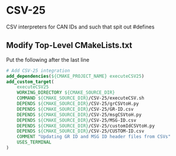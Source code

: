 # CSV-25
CSV interpreters for CAN IDs and such that spit out #defines

## Modify Top-Level CMakeLists.txt
Put the following after the last line

```cmake
# Add CSV-25 integration
add_dependencies(${CMAKE_PROJECT_NAME} executeCSV25)
add_custom_target(
    executeCSV25
    WORKING_DIRECTORY ${CMAKE_SOURCE_DIR}
    COMMAND ${CMAKE_SOURCE_DIR}/CSV-25/executeCSV.sh
    DEPENDS ${CMAKE_SOURCE_DIR}/CSV-25/grCSVtoH.py
    DEPENDS ${CMAKE_SOURCE_DIR}/CSV-25/GR-ID.csv
    DEPENDS ${CMAKE_SOURCE_DIR}/CSV-25/msgCSVtoH.py
    DEPENDS ${CMAKE_SOURCE_DIR}/CSV-25/MSG-ID.csv
    DEPENDS ${CMAKE_SOURCE_DIR}/CSV-25/customIdCSVtoH.py
    DEPENDS ${CMAKE_SOURCE_DIR}/CSV-25/CUSTOM-ID.csv
    COMMENT "Updating GR ID and MSG ID header files from CSVs"
    USES_TERMINAL
)
```
